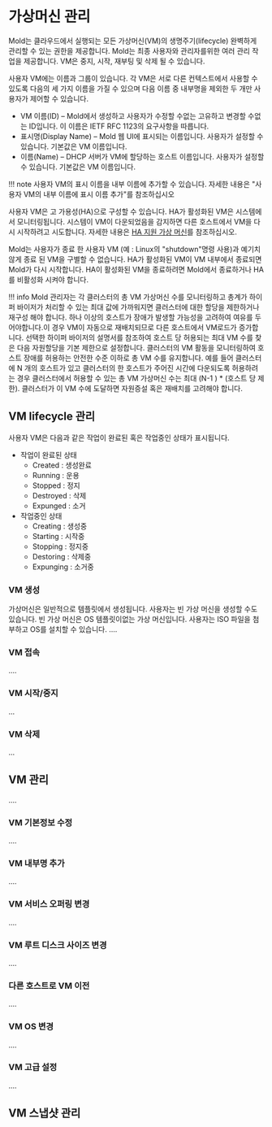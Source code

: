 # 가상머신 관리
Mold는 클라우드에서 실행되는 모든 가상머신(VM)의 생명주기(lifecycle) 완벽하게 관리할 수 있는 권한을 제공합니다. Mold는 최종 사용자와 관리자를위한 여러 관리 작업을 제공합니다. VM은 중지, 시작, 재부팅 및 삭제 될 수 있습니다.

사용자 VM에는 이름과 그룹이 있습니다. 각 VM은 서로 다른 컨텍스트에서 사용할 수 있도록 다음의 세 가지 이름을 가질 수 있으며 다음 이름 중 내부명을 제외한 두 개만 사용자가 제어할 수 있습니다.

- VM 이름(ID) – Mold에서 생성하고 사용자가 수정할 수없는 고유하고 변경할 수없는 ID입니다. 이 이름은 IETF RFC 1123의 요구사항을 따릅니다.
- 표시명(Display Name) – Mold 웹 UI에 표시되는 이름입니다. 사용자가 설정할 수 있습니다. 기본값은 VM 이름입니다.
- 이름(Name) – DHCP 서버가 VM에 할당하는 호스트 이름입니다. 사용자가 설정할 수 있습니다. 기본값은 VM 이름입니다.

!!! note
    사용자 VM의 표시 이름을 내부 이름에 추가할 수 있습니다. 자세한 내용은 "사용자 VM의 내부 이름에 표시 이름 추가"를 참조하십시오

사용자 VM은 고 가용성(HA)으로 구성할 수 있습니다. HA가 활성화된 VM은 시스템에서 모니터링됩니다. 시스템이 VM이 다운되었음을 감지하면 다른 호스트에서 VM을 다시 시작하려고 시도합니다. 자세한 내용은 [HA 지원 가상 머신](ha-mngt-guide.md)를  참조하십시오.

Mold는 사용자가 종료 한 사용자 VM (예 : Linux의 "shutdown"명령 사용)과 예기치 않게 종료 된 VM을 구별할 수 없습니다. HA가 활성화된 VM이 VM 내부에서 종료되면 Mold가 다시 시작합니다. HA이 활성화된 VM을 종료하려면 Mold에서 종료하거나 HA를 비활성화 시켜야 합니다.

!!! info
    Mold 관리자는 각 클러스터의 총 VM 가상머신 수를 모니터링하고 총계가 하이퍼 바이저가 처리할 수 있는 최대 값에 가까워지면 클러스터에 대한 할당을 제한하거나 재구성 해야 합니다. 하나 이상의 호스트가 장애가 발생할 가능성을 고려하여 여유를 두어야합니다.이 경우 VM이 자동으로 재배치되므로 다른 호스트에서 VM로드가 증가합니다. 선택한 하이퍼 바이저의 설명서를 참조하여 호스트 당 허용되는 최대 VM 수를 찾은 다음 자원할당을 기본 제한으로 설정합니다. 클러스터의 VM 활동을 모니터링하여 호스트 장애를 허용하는 안전한 수준 이하로 총 VM 수를 유지합니다. 예를 들어 클러스터에 N 개의 호스트가 있고 클러스터의 한 호스트가 주어진 시간에 다운되도록 허용하려는 경우 클러스터에서 허용할 수 있는 총 VM 가상머신 수는 최대 (N-1 ) * (호스트 당 제한). 클러스터가 이 VM 수에 도달하면 자원증설 혹은 재배치를 고려해야 합니다.

## VM lifecycle 관리
사용자 VM은 다음과 같은 작업이 완료된 혹은 작업중인 상태가 표시됩니다. 

- 작업이 완료된 상태
    - Created : 생성완료
    - Running : 운용
    - Stopped : 정지
    - Destroyed : 삭제
    - Expunged : 소거
- 작업중인 상태
    - Creating : 생성중
    - Starting : 시작중
    - Stopping : 정지중
    - Destoring : 삭제중
    - Expunging : 소거중

### VM 생성
가상머신은 일반적으로 템플릿에서 생성됩니다. 사용자는 빈 가상 머신을 생성할 수도 있습니다. 빈 가상 머신은 OS 템플릿이없는 가상 머신입니다. 사용자는 ISO 파일을 첨부하고 OS를 설치할 수 있습니다.
....
### VM 접속
....
### VM 시작/중지
...
### VM 삭제
...
## VM 관리
....
### VM 기본정보 수정
....
### VM 내부명 추가
....
### VM 서비스 오퍼링 변경
....
### VM 루트 디스크 사이즈 변경
....
### 다른 호스트로 VM 이전
....
### VM OS 변경
....
### VM 고급 설정
....
## VM 스냅샷 관리







